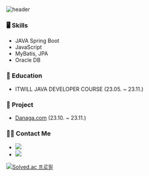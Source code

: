 ![header](https://capsule-render.vercel.app/api?type=transparent&height=50&section=header&text=Hello_rococoding!&fontColor=0866FF&fontSize=30) 
### 🖥 Skills
- JAVA Spring Boot
- JavaScript
- MyBatis, JPA
- Oracle DB

### 🏫 Education
- ITWILL JAVA DEVELOPER COURSE (23.05. ~ 23.11.)

### 💾 Project
- [Danaga.com](https://github.com/Roco-LEE/IWILL_TEAM_PROJECT/tree/master/03.Avengers) (23.10. ~ 23.11.)

### 🙋‍♂️ Contact Me
- [<img src="https://img.shields.io/badge/로꼬코딩-000000?style=for-the-badge&logo=tistory&logoColor=white">](https://rococoding.tistory.com/)
- [<img src="https://img.shields.io/badge/LinkedIn-0A66C2?style=for-the-badge&logo=linkedin&logoColor=white">](https://www.linkedin.com/in/hyunseung-lee-318016133/)

[![Solved.ac 프로필](http://mazassumnida.wtf/api/v2/generate_badge?boj=roco_lee)](https://solved.ac/profile/roco_lee)
